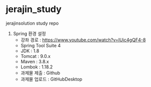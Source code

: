 # jerajin_study
jerajinsolution study repo

1. Spring 환경 설정
   - 강좌 경로 : https://www.youtube.com/watch?v=IUic4gQF4-8
   - Spring Tool Suite 4
   - JDK : 1.8
   - Tomcat : 9.0.x
   - Maven : 3.8.x
   - Lombok : 1.18.2
   - 과제물 제출 : Github
   - 과제물 업로드 : GitHubDesktop
